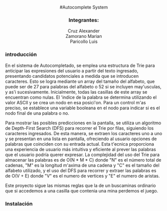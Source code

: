 <div align="center">
  
  #Autocomplete System
  ### Integrantes: 
  Cruz Alexander<br/>
  Zamorano Marian<br/>
  Paricollo Luis<br/>

    
</div>

### introducción 

En el sistema de Autocompletado, se emplea una estructura de Trie para anticipar las expresiones del usuario a partir del texto ingresado, presentando candidatos potenciales a medida que se introducen caracteres. Esto se logra mediante un array del tamaño del alfabeto, que puede ser de 27 para palabras del alfabeto o 52 si se incluyen may\'usculas, y as\'i sucesivamente. Inicialmente, todas las casillas de este array se encuentran como nulas. El \'indice de la palabra se determina utilizando el valor ASCII y se crea un nodo en esa posici\'on. Para un control m\'as preciso, se establece una variable booleana en el nodo para indicar si es el nodo final de una palabra o no.

Para mostrar las posibles predicciones en la pantalla, se utiliza un algoritmo de Depth-First Search (DFS) para recorrer el Trie por filas, siguiendo los caracteres ingresados. De esta manera, se extraen los caracteres uno a uno y se presentan en una lista en pantalla, ofreciendo al usuario opciones de palabras que coinciden con su entrada actual. Esta t\'ecnica proporciona una experiencia de usuario más intuitiva y eficiente al prever las palabras que el usuario podría querer expresar.
La complejidad del uso del Trie para almacenar las palabras es de O(N * M * C) donde "N" es el número total de cadenas, "M" es la longitud m\'axima de una cadena y "C" es el tamaño del alfabeto utilizado, y el uso del DFS para recorrer y extraer las palabras es de  O(V + E) donde "V" es el numero de vertices y "E" el numero de aristas.

Este proyecto sigue las mismas reglas que la de un buscaminas ordinario que si accedemos a una casilla que contenia una mina perdemos el juego.<br/>

### Instalación
